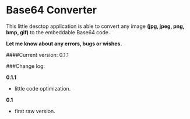 
Base64 Converter
================

This little desctop application is able to convert any image **(jpg, jpeg, png, bmp, gif)** to the embeddable Base64 code. 

**Let me know about any errors, bugs or wishes.**

####Current version: 0.1.1

###Change log:


**0.1.1**
- little code optimization.
     
**0.1**
- first raw version.

